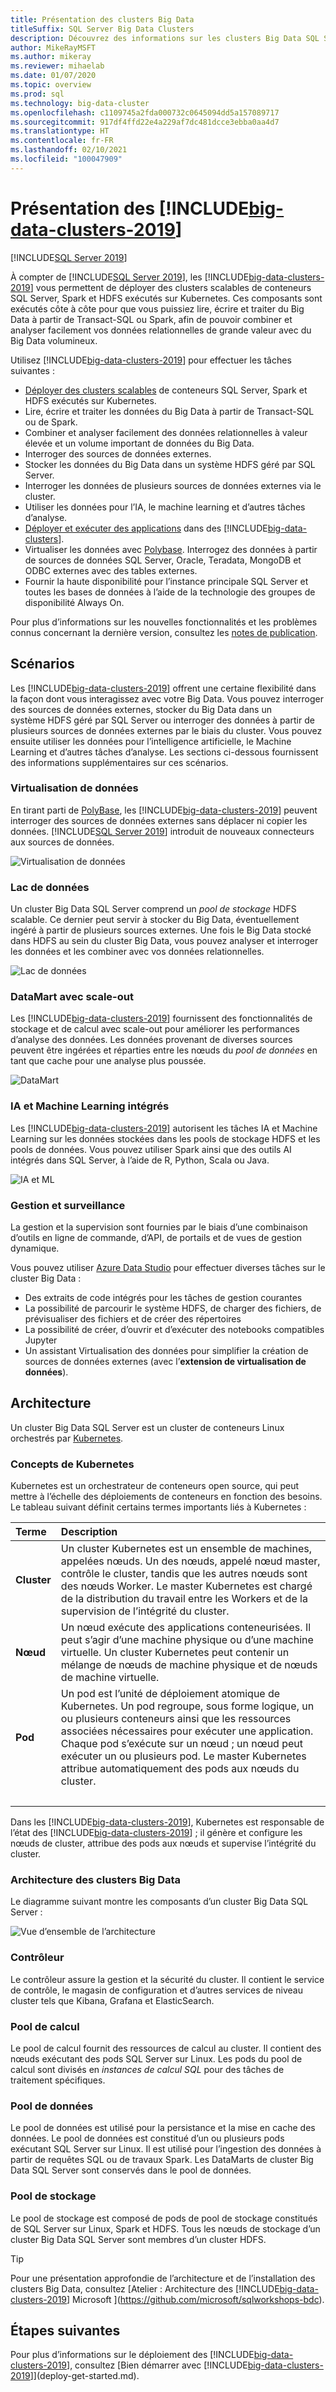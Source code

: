 ```yaml
---
title: Présentation des clusters Big Data
titleSuffix: SQL Server Big Data Clusters
description: Découvrez des informations sur les clusters Big Data SQL Server qui s’exécutent sur Kubernetes et fournissent des options de scale-out pour les données relationnelles et HDFS.
author: MikeRayMSFT
ms.author: mikeray
ms.reviewer: mihaelab
ms.date: 01/07/2020
ms.topic: overview
ms.prod: sql
ms.technology: big-data-cluster
ms.openlocfilehash: c1109745a2fda000732c0645094dd5a157089717
ms.sourcegitcommit: 917df4ffd22e4a229af7dc481dcce3ebba0aa4d7
ms.translationtype: HT
ms.contentlocale: fr-FR
ms.lasthandoff: 02/10/2021
ms.locfileid: "100047909"
---
```

# <a name="what-are-big-data-clusters-2019"></a>Présentation des [!INCLUDE[big-data-clusters-2019](../includes/ssbigdataclusters-ss-nover.md)]

[!INCLUDE[SQL Server 2019](../includes/applies-to-version/sqlserver2019.md)]

À compter de [!INCLUDE[SQL Server 2019](../includes/sssql19-md.md)], les [!INCLUDE[big-data-clusters-2019](../includes/ssbigdataclusters-ss-nover.md)] vous permettent de déployer des clusters scalables de conteneurs SQL Server, Spark et HDFS exécutés sur Kubernetes. Ces composants sont exécutés côte à côte pour que vous puissiez lire, écrire et traiter du Big Data à partir de Transact-SQL ou Spark, afin de pouvoir combiner et analyser facilement vos données relationnelles de grande valeur avec du Big Data volumineux.

Utilisez [!INCLUDE[big-data-clusters-2019](../includes/ssbigdataclusters-ss-nover.md)] pour effectuer les tâches suivantes :

- [Déployer des clusters scalables](./deploy-get-started.md) de conteneurs SQL Server, Spark et HDFS exécutés sur Kubernetes. 
- Lire, écrire et traiter les données du Big Data à partir de Transact-SQL ou de Spark.
- Combiner et analyser facilement des données relationnelles à valeur élevée et un volume important de données du Big Data.
- Interroger des sources de données externes.
- Stocker les données du Big Data dans un système HDFS géré par SQL Server.
- Interroger les données de plusieurs sources de données externes via le cluster.
- Utiliser les données pour l’IA, le machine learning et d’autres tâches d’analyse.
- [Déployer et exécuter des applications](./concept-application-deployment.md) dans des [!INCLUDE[big-data-clusters](../includes/ssbigdataclusters-nover.md)].
- Virtualiser les données avec [Polybase](../relational-databases/polybase/polybase-guide.md). Interrogez des données à partir de sources de données SQL Server, Oracle, Teradata, MongoDB et ODBC externes avec des tables externes.
- Fournir la haute disponibilité pour l’instance principale SQL Server et toutes les bases de données à l’aide de la technologie des groupes de disponibilité Always On.

Pour plus d’informations sur les nouvelles fonctionnalités et les problèmes connus concernant la dernière version, consultez les [notes de publication](release-notes-big-data-cluster.md).

## <a name="scenarios"></a>Scénarios

Les [!INCLUDE[big-data-clusters-2019](../includes/ssbigdataclusters-ss-nover.md)] offrent une certaine flexibilité dans la façon dont vous interagissez avec votre Big Data. Vous pouvez interroger des sources de données externes, stocker du Big Data dans un système HDFS géré par SQL Server ou interroger des données à partir de plusieurs sources de données externes par le biais du cluster. Vous pouvez ensuite utiliser les données pour l’intelligence artificielle, le Machine Learning et d’autres tâches d’analyse. Les sections ci-dessous fournissent des informations supplémentaires sur ces scénarios.

### <a name="data-virtualization"></a>Virtualisation de données

En tirant parti de [PolyBase](../relational-databases/polybase/polybase-guide.md), les [!INCLUDE[big-data-clusters-2019](../includes/ssbigdataclusters-ss-nover.md)] peuvent interroger des sources de données externes sans déplacer ni copier les données. [!INCLUDE[SQL Server 2019](../includes/sssql19-md.md)] introduit de nouveaux connecteurs aux sources de données.

![Virtualisation de données](media/big-data-cluster-overview/data-virtualization.png)

### <a name="data-lake"></a>Lac de données

Un cluster Big Data SQL Server comprend un *pool de stockage* HDFS scalable. Ce dernier peut servir à stocker du Big Data, éventuellement ingéré à partir de plusieurs sources externes. Une fois le Big Data stocké dans HDFS au sein du cluster Big Data, vous pouvez analyser et interroger les données et les combiner avec vos données relationnelles.

![Lac de données](media/big-data-cluster-overview/data-lake.png)

### <a name="scale-out-data-mart"></a>DataMart avec scale-out

Les [!INCLUDE[big-data-clusters-2019](../includes/ssbigdataclusters-ss-nover.md)] fournissent des fonctionnalités de stockage et de calcul avec scale-out pour améliorer les performances d’analyse des données. Les données provenant de diverses sources peuvent être ingérées et réparties entre les nœuds du *pool de données* en tant que cache pour une analyse plus poussée.

![DataMart](media/big-data-cluster-overview/data-mart.png)

### <a name="integrated-ai-and-machine-learning"></a>IA et Machine Learning intégrés

Les [!INCLUDE[big-data-clusters-2019](../includes/ssbigdataclusters-ss-nover.md)] autorisent les tâches IA et Machine Learning sur les données stockées dans les pools de stockage HDFS et les pools de données. Vous pouvez utiliser Spark ainsi que des outils AI intégrés dans SQL Server, à l’aide de R, Python, Scala ou Java.

![IA et ML](media/big-data-cluster-overview/ai-ml-spark.png)

### <a name="management-and-monitoring"></a>Gestion et surveillance

La gestion et la supervision sont fournies par le biais d’une combinaison d’outils en ligne de commande, d’API, de portails et de vues de gestion dynamique.

Vous pouvez utiliser [Azure Data Studio](../azure-data-studio/what-is-azure-data-studio.md) pour effectuer diverses tâches sur le cluster Big Data :
- Des extraits de code intégrés pour les tâches de gestion courantes
- La possibilité de parcourir le système HDFS, de charger des fichiers, de prévisualiser des fichiers et de créer des répertoires
- La possibilité de créer, d’ouvrir et d’exécuter des notebooks compatibles Jupyter
- Un assistant Virtualisation des données pour simplifier la création de sources de données externes (avec l’**extension de virtualisation de données**).

## <a name="architecture"></a><a id="architecture"></a> Architecture

Un cluster Big Data SQL Server est un cluster de conteneurs Linux orchestrés par [Kubernetes](https://kubernetes.io/docs/concepts/).

### <a name="kubernetes-concepts"></a>Concepts de Kubernetes

Kubernetes est un orchestrateur de conteneurs open source, qui peut mettre à l’échelle des déploiements de conteneurs en fonction des besoins. Le tableau suivant définit certains termes importants liés à Kubernetes :

|Terme|Description|
|:--|:--|
| **Cluster** | Un cluster Kubernetes est un ensemble de machines, appelées nœuds. Un des nœuds, appelé nœud master, contrôle le cluster, tandis que les autres nœuds sont des nœuds Worker. Le master Kubernetes est chargé de la distribution du travail entre les Workers et de la supervision de l’intégrité du cluster. |
| **Nœud** | Un nœud exécute des applications conteneurisées. Il peut s’agir d’une machine physique ou d’une machine virtuelle. Un cluster Kubernetes peut contenir un mélange de nœuds de machine physique et de nœuds de machine virtuelle. |
| **Pod** | Un pod est l’unité de déploiement atomique de Kubernetes. Un pod regroupe, sous forme logique, un ou plusieurs conteneurs ainsi que les ressources associées nécessaires pour exécuter une application. Chaque pod s’exécute sur un nœud ; un nœud peut exécuter un ou plusieurs pod. Le master Kubernetes attribue automatiquement des pods aux nœuds du cluster. |
| &nbsp; ||

Dans les [!INCLUDE[big-data-clusters-2019](../includes/ssbigdataclusters-ss-nover.md)], Kubernetes est responsable de l’état des [!INCLUDE[big-data-clusters-2019](../includes/ssbigdataclusters-ss-nover.md)] ; il génère et configure les nœuds de cluster, attribue des pods aux nœuds et supervise l’intégrité du cluster.

### <a name="big-data-clusters-architecture"></a>Architecture des clusters Big Data

Le diagramme suivant montre les composants d’un cluster Big Data SQL Server :

![Vue d’ensemble de l’architecture](media/big-data-cluster-overview/architecture-diagram-overview.png)

### <a name="controller"></a><a id="controlplane"></a> Contrôleur

Le contrôleur assure la gestion et la sécurité du cluster. Il contient le service de contrôle, le magasin de configuration et d’autres services de niveau cluster tels que Kibana, Grafana et ElasticSearch.

### <a name="compute-pool"></a><a id="computeplane"></a> Pool de calcul

Le pool de calcul fournit des ressources de calcul au cluster. Il contient des nœuds exécutant des pods SQL Server sur Linux. Les pods du pool de calcul sont divisés en *instances de calcul SQL* pour des tâches de traitement spécifiques. 

### <a name="data-pool"></a><a id="dataplane"></a> Pool de données

Le pool de données est utilisé pour la persistance et la mise en cache des données. Le pool de données est constitué d’un ou plusieurs pods exécutant SQL Server sur Linux. Il est utilisé pour l’ingestion des données à partir de requêtes SQL ou de travaux Spark. Les DataMarts de cluster Big Data SQL Server sont conservés dans le pool de données. 

### <a name="storage-pool"></a>Pool de stockage

Le pool de stockage est composé de pods de pool de stockage constitués de SQL Server sur Linux, Spark et HDFS. Tous les nœuds de stockage d’un cluster Big Data SQL Server sont membres d’un cluster HDFS.

> [!TIP]
> Pour une présentation approfondie de l’architecture et de l’installation des clusters Big Data, consultez [Atelier : Architecture des [!INCLUDE[big-data-clusters-2019](../includes/ssbigdataclusters-ss-nover.md)] Microsoft ](https://github.com/microsoft/sqlworkshops-bdc).

## <a name="next-steps"></a>Étapes suivantes

Pour plus d’informations sur le déploiement des [!INCLUDE[big-data-clusters-2019](../includes/ssbigdataclusters-ss-nover.md)], consultez [Bien démarrer avec [!INCLUDE[big-data-clusters-2019](../includes/ssbigdataclusters-ss-nover.md)]](deploy-get-started.md).